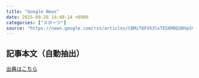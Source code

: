 ```yaml
---
title: "Google News"
date: 2025-09-28 14:48:14 +0900
categories: ["スポーツ"]
source: "https://news.google.com/rss/articles/CBMif0FVX3lxTE56M0Q3NVpSV2F5cGN1TTd0VnBNam90M1poTHRrdjNfZmxBdzVWRmZlTW0tRU0wUTNrNkxLcHZob0wzUDJmaU5aYktyZDRfUklnTFpNblA3RDJXRmhLdzR6WWR4b2NYYUxKclJvWThvVE5FZ2ZDQnpiMktlYkt0RjQ?oc=5"
---
```


## 記事本文（自動抽出）
<body class="y0K44d EA71Tc" id="readabilityBody"></body>

[出典はこちら](https://news.google.com/rss/articles/CBMif0FVX3lxTE56M0Q3NVpSV2F5cGN1TTd0VnBNam90M1poTHRrdjNfZmxBdzVWRmZlTW0tRU0wUTNrNkxLcHZob0wzUDJmaU5aYktyZDRfUklnTFpNblA3RDJXRmhLdzR6WWR4b2NYYUxKclJvWThvVE5FZ2ZDQnpiMktlYkt0RjQ?oc=5)
